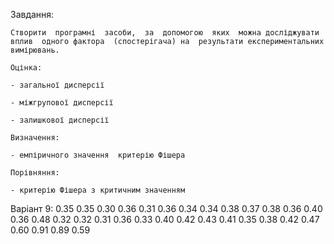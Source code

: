 
Завдання: 
    
    Створити  програмні  засоби,  за  допомогою  яких  можна досліджувати вплив  одного фактора  (спостерігача) на  результати експериментальних вимірювань. 
    
    Оцінка:

    - загальної дисперсії

    - міжгрупової дисперсії

    - залишкової дисперсії

    Визначення:
    
    - емпіричного значення  критерію Фішера 
    
    Порівняння:
    
    - критерію Фішера з критичним значенням

Варіант 9:
    0.35 0.35 0.30 0.36 0.31 0.36 0.34 0.34
    0.38 0.37 0.38 0.36 0.40 0.36 0.48 0.32
    0.32 0.31 0.36 0.33 0.40 0.42 0.43 0.41
    0.35 0.38 0.42 0.47 0.60 0.91 0.89 0.59